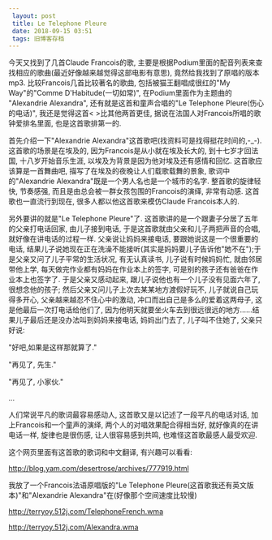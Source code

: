 ```yaml
---
 layout: post
 title: Le Telephone Pleure
 date: 2018-09-15 03:51
 tags: 旧博客存档
---
```

今天又找到了几首Claude Francois的歌, 主要是根据Podium里面的配音列表来查找相应的歌曲(最近好像越来越觉得这部电影有意思),
竟然给我找到了原唱的版本mp3. 比较Francois几首比较著名的歌曲, 包括被猫王翻唱成很红的"My Way"的"Comme
D'Habitude(一切如常)", 在Podium里面作为主题曲的 "Alexandrie Alexandra", 还有就是这首和童声合唱的"Le
Telephone Pleure(伤心的电话)", 我还是觉得这首< >比其他两首更佳, 据说在法国人对Francois所唱的歌钟爱排名里面,
也是这首歌排第一的.



首先介绍一下"Alexandrie Alexandra"这首歌吧(找资料可是找得挺花时间的,-_-). 这首歌的场景是在埃及的,
因为Francois是从小就在埃及长大的, 到十七岁才回法国, 十八岁开始音乐生涯, 以埃及为背景是因为他对埃及还有感情和回忆. 这首歌应该算是一首舞曲吧,
描写了在埃及的夜晚让人们载歌载舞的景象, 歌词中的"Alexandrie Alexandra"既是一个男人名也是一个城市的名字. 整首歌的旋律轻快,
节奏感强, 而且是由总会被一群女孩包围的Francois的演绎, 非常有动感. 这首歌也一直流行到现在, 很多人都以他这首歌来模仿Claude
Francois本人的.



另外要讲的就是"Le Telephone Pleure"了. 这首歌讲的是一个跟妻子分居了五年的父亲打电话回家, 由儿子接到电话,
于是这首歌就由父亲和儿子两把声音的合唱, 就好像在讲电话的过程一样. 父亲说让妈妈来接电话, 要跟她说这是一个很重要的电话,
结果儿子说她现在正在洗澡不能接听(其实是妈妈要儿子告诉他"她不在");于是父亲又问了儿子平常的生活状况, 有无认真读书, 儿子说有时候妈妈忙,
就由邻居带他上学, 每天做完作业都有妈妈在作业本上的签字, 可是别的孩子还有爸爸在作业本上也签字了. 于是父亲又感动起来,
跟儿子说他也有一个儿子没有见面六年了, 很想念他的孩子; 然后父亲又问儿子上次去某某地方渡假好玩不, 儿子就说自己玩得多开心, 父亲越来越忍不住心中的激动,
冲口而出自己是多么的爱着这两母子, 这是他最后一次打电话给他们了,
因为他明天就要坐火车去到很远很远的地方......结果儿子最后还是没办法叫到妈妈来接电话, 妈妈出门去了, 儿子叫不住她了, 父亲只好说:

"好吧,如果是这样那就算了."

"再见了, 先生."

"再见了, 小家伙."

...



人们常说平凡的歌词最容易感动人, 这首歌又是以记述了一段平凡的电话对话, 加上Francois和一个童声的演绎, 两个人的对唱效果配合得相当好,
就好像真的在讲电话一样, 旋律也是很伤感, 让人很容易感到共鸣, 也难怪这首歌最感人最受欢迎.



这个网页里面有这首歌的歌词和中文翻译, 有兴趣可以看看:

<http://blog.yam.com/desertrose/archives/777919.html>

我放了一个Francois法语原唱版的"Le Telephone Pleure(这首歌我还有英文版本)"和"Alexandrie
Alexandra"在(好像那个空间速度比较慢)

<http://terryoy.512j.com/TelephoneFrench.wma>

<http://terryoy.512j.com/Alexandra.wma>

